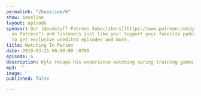 ```yaml
---
permalink: "/baseline/6"
show: baseline
layout: episode
sponsor: Our [Goodstuff Patreon Subscribers](https://www.patreon.com/goodstuff "Goodstuff
  on Patreon") and listeners just like you! Support your favorite podcasts directly
  to get exclusive unedited episodes and more.
title: Watching In Person
date: 2019-03-21 06:00:00 -0700
episode: 6
description: Kyle recaps his experience watching spring training games in Arizona.
mp3: ''
image: ''
published: false

---
```

